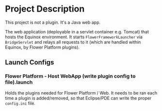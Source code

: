 # Project Description

This project is not a plugin. It's a Java web app.

The web application (deployable in a servlet container e.g. Tomcat) that hosts the Equinox environment. 
It starts ``FlowerFrameworkLauncher`` via ``BridgeServlet`` and relays all requests to it (which are handled within Equinox, by Flower Platform plugins).

## Launch Configs

### Flower Platform - Host WebApp (write plugin config to file).launch

Holds the plugins needed for Flower Platform / Web. It needs to be ran each time a plugin is added/removed, so that Eclipse/PDE can write the proper ``config.ini`` file. 
